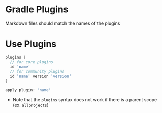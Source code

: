 # Gradle Plugins

Markdown files should match the names of the plugins

# Use Plugins

```gradle
plugins {
  // for core plugins
  id 'name'
  // for community plugins
  id 'name' version 'version'
}

apply plugin: 'name'
```

- Note that the `plugins` syntax does not work if there is a parent scope (ex.
  `allprojects`)
